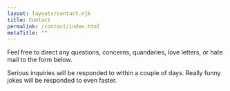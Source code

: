 ```yaml
---
layout: layouts/contact.njk
title: Contact
permalink: /contact/index.html
metaTitle: ""
---
```

Feel free to direct any questions, concerns, quandaries, love letters, or hate mail to the form below. 

Serious inquiries will be responded to within a couple of days. Really funny jokes will be responded to even faster.